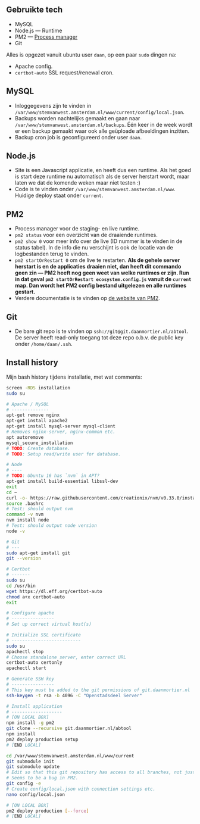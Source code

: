 Gebruikte tech
--------------
* MySQL
* Node.js — Runtime
* PM2 — [Process manager](http://pm2.keymetrics.io/)
* Git

Alles is opgezet vanuit ubuntu user `daan`, op een paar `sudo` dingen na:

* Apache config.
* `certbot-auto` SSL request/renewal cron.

MySQL
-----
* Inloggegevens zijn te vinden in `/var/www/stemvanwest.amsterdam.nl/www/current/config/local.json`.
* Backups worden nachtelijks gemaakt en gaan naar `/var/www/stemvanwest.amsterdam.nl/backups`. Één keer in de week wordt er een backup gemaakt waar ook alle geüploade afbeeldingen inzitten.
* Backup cron job is geconfigureerd onder user `daan`.

Node.js
-------
* Site is een Javascript applicatie, en heeft dus een runtime. Als het goed is start deze runtime nu automatisch als de server herstart wordt, maar laten we dat de komende weken maar niet testen :)
* Code is te vinden onder `/var/www/stemvanwest.amsterdam.nl/www`. Huidige deploy staat onder `current`.

PM2
---
* Process manager voor de staging- en live runtime.
* `pm2 status` voor een overzicht van de draaiende runtimes.
* `pm2 show 0` voor meer info over de live (ID nummer is te vinden in de status tabel). In de info die nu verschijnt is ook de locatie van de logbestanden terug te vinden.
* `pm2 startOrRestart 0` om de live te restarten. **Als de gehele server herstart is en de applicaties draaien niet, dan heeft dit commando geen zin — PM2 heeft nog geen weet van welke runtimes er zijn. Run in dat geval `pm2 startOrRestart ecosystem.config.js` vanuit de `current` map. Dan wordt het PM2 config bestand uitgelezen en alle runtimes gestart.**
* Verdere documentatie is te vinden op [de website van PM2](http://pm2.keymetrics.io/).

Git
---
* De bare git repo is te vinden op `ssh://git@git.daanmortier.nl/abtool`. De server heeft read-only toegang tot deze repo o.b.v. de public key onder `/home/daan/.ssh`.


Install history
---------------
Mijn bash history tijdens installatie, met wat comments:

```bash
screen -RDS installation
sudo su

# Apache / MySQL
# --------------
apt-get remove nginx
apt-get install apache2
apt-get install mysql-server mysql-client
# Removes nginx-server, nginx-common etc.
apt autoremove
mysql_secure_installation
# TODO: Create database.
# TODO: Setup read/write user for database.

# Node
# ----
# TODO: Ubuntu 16 has `nvm` in APT?
apt-get install build-essential libssl-dev
exit
cd ~
curl -o- https://raw.githubusercontent.com/creationix/nvm/v0.33.0/install.sh | bash
source .bashrc
# Test: should output nvm
command -v nvm
nvm install node
# Test: should output node version
node -v

# Git
# ---
sudo apt-get install git
git --version

# Certbot
# -------
sudo su
cd /usr/bin
wget https://dl.eff.org/certbot-auto
chmod a+x certbot-auto
exit

# Configure apache
# ----------------
# Set up correct virtual host(s)

# Initialize SSL certificate
# --------------------------
sudo su
apachectl stop
# Choose standalone server, enter correct URL
certbot-auto certonly
apachectl start

# Generate SSH key
# ----------------
# This key must be added to the git permissions of git.daanmortier.nl
ssh-keygen -t rsa -b 4096 -C "Openstadsdeel Server"

# Install application
# -------------------
# [ON LOCAL BOX]
npm install -g pm2
git clone --recursive git.daanmortier.nl/abtool
npm install
pm2 deploy production setup
# [END LOCAL]

cd /var/www/stemvanwest.amsterdam.nl/www/current
git submodule init
git submodule update
# Edit so that this git repository has access to all branches, not just master.
# Seems to be a bug in PM2.
git config -e
# Create config/local.json with connection settings etc.
nano config/local.json

# [ON LOCAL BOX]
pm2 deploy production [--force]
# [END LOCAL]
```